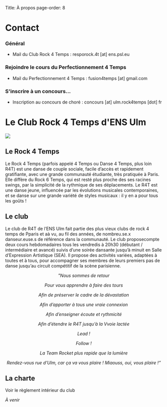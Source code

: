 Title: À propos
page-order: 8

# Contact 

### Général 

* Mail du Club Rock 4 Temps : resporock.4t [at] ens.psl.eu

### Rejoindre le cours du Perfectionnement 4 Temps

* Mail du Perfectionnement 4 Temps : fusion4temps [at] gmail.com

### S'inscrire à un concours... 
* Inscription au concours de choré : concours [at] ulm.rock4temps [dot] fr

# Le Club Rock 4 Temps d'ENS Ulm

![](/images/banniere.jpg)

## Le Rock 4 Temps

Le Rock 4 Temps (parfois appelé 4 Temps ou Danse 4 Temps, plus loin R4T) est une danse de couple sociale, facile d’accès et rapidement gratifiante, avec une grande communauté étudiante, très pratiquée à Paris. Elle diffère du Rock 6 Temps, qui est resté plus proche des ses racines swings, par la simplicité de la rythmique de ses déplacements. Le R4T est une danse jeune, influencée par les évolutions musicales contemporaines, et se danse sur une grande variété de styles musicaux : il y en a pour tous les goûts !

## Le club

Le club de R4T de l’ENS Ulm fait partie des plus vieux clubs de rock 4 temps de Pparis et aà vu, au fil des années, de nombreu.se.x danseur.euse.s de référence dans la communauté. Le club proposecompte deux cours hebdomadaires tous les vendredis à 20h30 (débutant / intermédiaire et avancé) suivis d’une soirée dansante jusqu’à minuit en Salle d’Expression Artistique (SEA). Il propose des activités variées, adaptées à toutes et à tous, pour accompagner ses membres de leurs premiers pas de danse jusqu’au circuit compétitif de la scène parisienne.

<center><em>
"Nous sommes de retour 

Pour vous apprendre à faire des tours 

Afin de préserver le cadre de la dévastation 

Afin d’apporter à tous une vraie connexion 

Afin d’enseigner écoute et rythmicité 

Afin d’étendre le R4T jusqu’à la Vvoie lactée 

Lead ! 

Follow ! 

La Team Rocket plus rapide que la lumière 

Rendez-vous rue d’Ulm, car ça va vous plaire ! Miaouss, oui, vous plaire !”
</em></center>


## La charte

Voir le règlement intérieur du club

*À venir*

